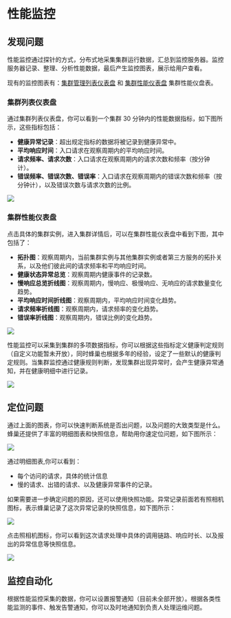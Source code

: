 # 性能监控

## 发现问题

性能监控通过探针的方式，分布式地采集集群运行数据，汇总到监控服务器。监控服务器记录、整理、分析性能数据，最后产生监控图表，展示给用户查看。

现有的监控图表有：[集群管理列表仪表盘](#1) 和 [集群性能仪表盘](#2) 集群性能仪盘表。

### <span id = "1">集群列表仪表盘</span>

通过集群列表仪表盘，你可以看到一个集群 30 分钟内的性能数据指标，如下图所示，这些指标包括：
 * **健康异常记录**：超出规定指标的数据将被记录到健康异常中。
 * **平均响应时间**：入口请求在观察周期内的平均响应时间。
 * **请求频率、请求次数**：入口请求在观察周期内的请求次数和频率（按分钟计）。
 * **错误频率、错误次数、错误率**：入口请求在观察周期内的错误次数和频率（按分钟计），以及错误次数与请求次数的比例。

![]( ./image/集群管理仪表盘.png)

### <span id = "2">集群性能仪表盘</span>

点击具体的集群实例，进入集群详情后，可以在集群性能仪表盘中看到下图，其中包括了：
* **拓扑图**：观察周期内，当前集群实例与其他集群实例或者第三方服务的拓扑关系，以及他们彼此间的请求频率和平均响应时间。
* **健康状态异常总览**：观察周期内健康事件的记录数。
* **慢响应总览折线图**：观察周期内，慢响应、极慢响应、无响应的请求数量变化趋势。
* **平均响应时间折线图**：观察周期内，平均响应时间变化趋势。
* **请求频率折线图**：观察周期内，请求频率的变化趋势。
* **错误率折线图**：观察周期内，错误比例的变化趋势。

![](./image/集群性能仪表盘.png)

性能监控可以采集到集群的多项数据指标，你可以根据这些指标定义健康判定规则（自定义功能暂未开放），同时蜂巢也根据多年的经验，设定了一些默认的健康判定规则。当集群监控通过健康规则判断，发现集群出现异常时，会产生健康异常通知，并在健康明细中进行记录。

![](./image/健康异常.png)


## 定位问题

通过上面的图表，你可以快速判断系统是否出问题，以及问题的大致类型是什么。蜂巢还提供了丰富的明细图表和快照信息，帮助用你速定位问题，如下图所示：

![](./image/明细图表.png)

通过明细图表,你可以看到：
*  每个访问的请求，具体的统计信息
*  慢的请求、出错的请求、以及健康异常事件的记录。

如果需要进一步确定问题的原因，还可以使用快照功能。异常记录前面若有照相机图标，表示蜂巢记录了这次异常记录的快照信息，如下图所示：

![](./image/异常记录快照示例.png)

点击照相机图标，你可以看到这次请求处理中具体的调用链路、响应时长、以及报出的异常信息等快照信息。


![](./image/具体快照信息.png)

## 监控自动化

根据性能监控采集的数据，你可以设置报警通知（目前未全部开放）。根据各类性能监测的事件、触发告警通知，你可以及时地通知到负责人处理运维问题。
  

